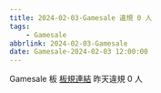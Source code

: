 ```yaml
---
title: 2024-02-03-Gamesale 違規 0 人
tags:
    - Gamesale
abbrlink: 2024-02-03-Gamesale
date: Gamesale-2024-02-03 12:00:00
---
```

Gamesale 板 [板規連結](https://www.ptt.cc/bbs/Gossiping/M.1637425085.A.07D.html)
昨天違規 0 人
